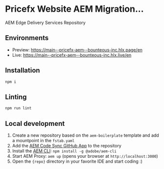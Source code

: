 # Pricefx Website AEM Migration...

AEM Edge Delivery Services Repository

## Environments

- Preview: https://main--pricefx-aem--bounteous-inc.hlx.page/en
- Live: https://main--pricefx-aem--bounteous-inc.hlx.live/en

## Installation

```sh
npm i
```

## Linting

```sh
npm run lint
```

## Local development

1. Create a new repository based on the `aem-boilerplate` template and add a mountpoint in the `fstab.yaml`
1. Add the [AEM Code Sync GitHub App](https://github.com/apps/aem-code-sync) to the repository
1. Install the [AEM CLI](https://github.com/adobe/helix-cli): `npm install -g @adobe/aem-cli`
1. Start AEM Proxy: `aem up` (opens your browser at `http://localhost:3000`)
1. Open the `{repo}` directory in your favorite IDE and start coding :)
